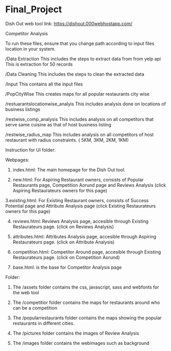# Final_Project

Dish Out web tool link: https://dishout.000webhostapp.com/

Competitor Analysis

To run these files, ensure that you change path according to input files location in your system. 

/Data Extraction
This includes the steps to extract data from from yelp api 
This is extraction for 50 records 



/Data Cleaning
This includes the steps to clean the extracted data 



/Input 
This contains all the input files


/PopCityWise
This creates maps for all popular restaurants city wise


/restuarantslocationwise_analyis
This includes analysis done on locations of business listings


/restwise_comp_analysis
This includes analysis on all competitors that serve same cuisine as that of host business listing


/restwise_radius_map
This includes analysis on all competitors of host restaurant with radius constraints. ( 5KM, 3KM, 2KM, 1KM)

Instruction for UI folder:

Webpages:

1. index.html: The main homepage for the Dish Out tool.

2. new.html: For Aspiring Restaurant owners, consists of Popular Restaurants page, Competition Aorund page and Reviews Analysis (click Aspiring Restaurateurs owners for this page)

3.existing.html: For Existing Restaurant owners, consists of Success Potential page and Attribute Analysis page (click Existing Restaurateurs owners for this page)

4. reviews.html: Reviews Analysis page, accesible through Existing Restaurateurs page. (click on Reviews Analysis)

5. attributes.html: Attributes Analysis page, accesible through Aspiring Restaurateurs page. (click on Attribute Analysis)

6. competition.html: Competitor Around page, accesible through Existing Restaurateurs page. (click on Competition Aorund)

7. base.html: is the base for Competitor Analysis page

Folder:

1. The /assets folder contains the css, javascript, sass and webfonts for the web tool

2. The /competitior folder contains the maps for restaurants around who can be a competition

3. The /popularrestaurants folder contains the maps showing the popular restaurants in different cities.

4. The /pictures folder contains the images of Review Analysis

5. The /images folder contains the webimages such as background


